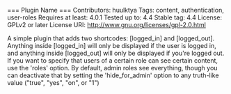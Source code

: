 === Plugin Name ===
Contributors: huulktya
Tags: content, authentication, user-roles
Requires at least: 4.0.1
Tested up to: 4.4
Stable tag: 4.4
License: GPLv2 or later
License URI: http://www.gnu.org/licenses/gpl-2.0.html

A simple plugin that adds two shortcodes: [logged_in] and [logged_out]. Anything inside [logged_in] will only be displayed if the user is logged in, and anything inside [logged_out] will only be displayed if you're logged out. If you want to specify that users of a certain role can see certain content, use the 'roles' option. By default, admin roles see everything, though you can deactivate that by setting the 'hide_for_admin' option to any truth-like value ("true", "yes", "on", or "1")
